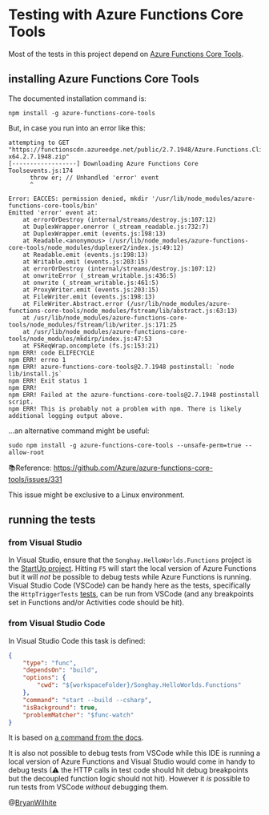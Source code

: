 # Testing with Azure Functions Core Tools

Most of the tests in this project depend on [Azure Functions Core Tools](https://docs.microsoft.com/en-us/azure/azure-functions/functions-run-local).

## installing Azure Functions Core Tools

The documented installation command is:

```console
npm install -g azure-functions-core-tools
```

But, in case you run into an error like this:

```console
attempting to GET "https://functionscdn.azureedge.net/public/2.7.1948/Azure.Functions.Cli.linux-x64.2.7.1948.zip"
[------------------] Downloading Azure Functions Core Toolsevents.js:174
      throw er; // Unhandled 'error' event
      ^

Error: EACCES: permission denied, mkdir '/usr/lib/node_modules/azure-functions-core-tools/bin'
Emitted 'error' event at:
    at errorOrDestroy (internal/streams/destroy.js:107:12)
    at DuplexWrapper.onerror (_stream_readable.js:732:7)
    at DuplexWrapper.emit (events.js:198:13)
    at Readable.<anonymous> (/usr/lib/node_modules/azure-functions-core-tools/node_modules/duplexer2/index.js:49:12)
    at Readable.emit (events.js:198:13)
    at Writable.emit (events.js:203:15)
    at errorOrDestroy (internal/streams/destroy.js:107:12)
    at onwriteError (_stream_writable.js:436:5)
    at onwrite (_stream_writable.js:461:5)
    at ProxyWriter.emit (events.js:203:15)
    at FileWriter.emit (events.js:198:13)
    at FileWriter.Abstract.error (/usr/lib/node_modules/azure-functions-core-tools/node_modules/fstream/lib/abstract.js:63:13)
    at /usr/lib/node_modules/azure-functions-core-tools/node_modules/fstream/lib/writer.js:171:25
    at /usr/lib/node_modules/azure-functions-core-tools/node_modules/mkdirp/index.js:47:53
    at FSReqWrap.oncomplete (fs.js:153:21)
npm ERR! code ELIFECYCLE
npm ERR! errno 1
npm ERR! azure-functions-core-tools@2.7.1948 postinstall: `node lib/install.js`
npm ERR! Exit status 1
npm ERR! 
npm ERR! Failed at the azure-functions-core-tools@2.7.1948 postinstall script.
npm ERR! This is probably not a problem with npm. There is likely additional logging output above.
```

…an alternative command might be useful:

```console
sudo npm install -g azure-functions-core-tools --unsafe-perm=true --allow-root
```

📚Reference: <https://github.com/Azure/azure-functions-core-tools/issues/331>

This issue might be exclusive to a Linux environment.

## running the tests

### from Visual Studio

In Visual Studio, ensure that the `Songhay.HelloWorlds.Functions` project is the [StartUp project](https://blogs.msdn.microsoft.com/zainnab/2010/05/09/choosing-the-startup-project/). Hitting `F5` will start the local version of Azure Functions but it will _not_ be possible to debug tests while Azure Functions is running. Visual Studio Code (VSCode) can be handy here as the tests, specifically the `HttpTriggerTests` [tests](./HttpTriggerTests.cs), can be run from VSCode (and any breakpoints set in Functions and/or Activities code should be hit).

### from Visual Studio Code

In Visual Studio Code this task is defined:

```json
{
    "type": "func",
    "dependsOn": "build",
    "options": {
        "cwd": "${workspaceFolder}/Songhay.HelloWorlds.Functions"
    },
    "command": "start --build --csharp",
    "isBackground": true,
    "problemMatcher": "$func-watch"
}
```

It is based on [a command from the docs](https://docs.microsoft.com/en-us/azure/azure-functions/functions-run-local#c).

It is also not possible to debug tests from VSCode while this IDE is running a local version of Azure Functions and Visual Studio would come in handy to debug tests (⚠ the HTTP calls in test code should hit debug breakpoints but the decoupled function logic should not hit). However it _is_ possible to run tests from VSCode _without_ debugging them.

@[BryanWilhite](https://twitter.com/BryanWilhite)
